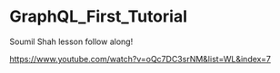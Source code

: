 # GraphQL_First_Tutorial

Soumil Shah lesson follow along!

https://www.youtube.com/watch?v=oQc7DC3srNM&list=WL&index=7
